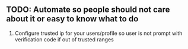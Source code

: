 ## TODO: Automate so people should not care about it or easy to know what to do
1. Configure trusted ip for your users/profile so user is not prompt with verification code if out of trusted ranges
